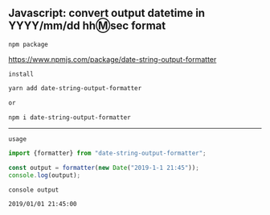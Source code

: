 ## Javascript: convert output datetime in YYYY/mm/dd hh:m:sec format

`npm package`

https://www.npmjs.com/package/date-string-output-formatter

`install`

```bash
yarn add date-string-output-formatter

or 

npm i date-string-output-formatter
```
***

`usage`

```js
import {formatter} from "date-string-output-formatter";

const output = formatter(new Date("2019-1-1 21:45"));
console.log(output);

```

`console output`
```
2019/01/01 21:45:00
```

